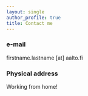 ```yaml
---
layout: single
author_profile: true
title: Contact me
---
```


### e-mail
firstname.lastname [at] aalto.fi <br/>

### Physical address
Working from home!